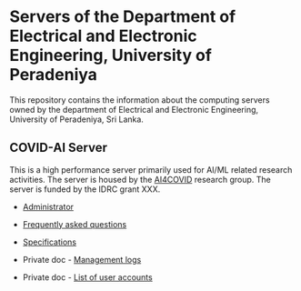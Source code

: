 # Servers of the Department of Electrical and Electronic Engineering, University of Peradeniya

This repository contains the information about the computing servers owned by the department of Electrical and Electronic Engineering, University of Peradeniya, Sri Lanka.


## COVID-AI Server

This is a high performance server primarily used for AI/ML related research activities. The server is housed by the [AI4COVID](https://covid.eng.pdn.ac.lk/) research group. The server is funded by the IDRC grant XXX.


* [Administrator](./admin/)
* [Frequently asked questions](./faq/)
* [Specifications](./specs/)


* Private doc - [Management logs](https://docs.google.com/document/d/1KQQvQHTXUsq2LICX7oSW2EAkTSEX2J9v79jG0pilQVE/edit?usp=sharing)
* Private doc - [List of user accounts](https://drive.google.com/drive/)